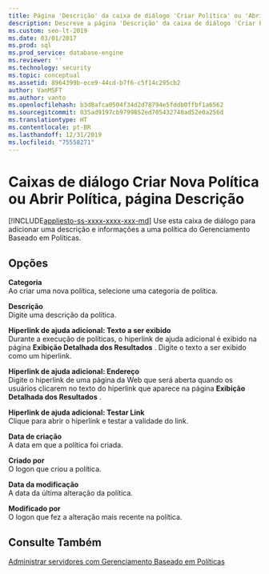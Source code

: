 ```yaml
---
title: Página 'Descrição' da caixa de diálogo 'Criar Política' ou 'Abrir Política'
description: Descreve a página 'Descrição' da caixa de diálogo 'Criar Política' ou 'Abrir Política' para o gerenciamento baseado em políticas do SQL Server.
ms.custom: seo-lt-2019
ms.date: 03/01/2017
ms.prod: sql
ms.prod_service: database-engine
ms.reviewer: ''
ms.technology: security
ms.topic: conceptual
ms.assetid: 8964399b-ece9-44cd-b7f6-c5f14c295cb2
author: VanMSFT
ms.author: vanto
ms.openlocfilehash: b3d8afca0504f34d2d78794e5fddb0ffbf1a6562
ms.sourcegitcommit: 035ad9197cb9799852ed705432740ad52e0a256d
ms.translationtype: HT
ms.contentlocale: pt-BR
ms.lasthandoff: 12/31/2019
ms.locfileid: "75558271"
---
```

# <a name="create-new-policy-or-open-policy-dialog-box-description-page"></a>Caixas de diálogo Criar Nova Política ou Abrir Política, página Descrição
[!INCLUDE[appliesto-ss-xxxx-xxxx-xxx-md](../../includes/appliesto-ss-xxxx-xxxx-xxx-md.md)]
  Use esta caixa de diálogo para adicionar uma descrição e informações a uma política do Gerenciamento Baseado em Políticas.  
  
## <a name="options"></a>Opções  
 **Categoria**  
 Ao criar uma nova política, selecione uma categoria de política.  
  
 **Descrição**  
 Digite uma descrição da política.  
  
 **Hiperlink de ajuda adicional: Texto a ser exibido**  
 Durante a execução de políticas, o hiperlink de ajuda adicional é exibido na página **Exibição Detalhada dos Resultados** . Digite o texto a ser exibido como um hiperlink.  
  
 **Hiperlink de ajuda adicional: Endereço**  
 Digite o hiperlink de uma página da Web que será aberta quando os usuários clicarem no texto do hiperlink que aparece na página **Exibição Detalhada dos Resultados** .  
  
 **Hiperlink de ajuda adicional: Testar Link**  
 Clique para abrir o hiperlink e testar a validade do link.  
  
 **Data de criação**  
 A data em que a política foi criada.  
  
 **Criado por**  
 O logon que criou a política.  
  
 **Data da modificação**  
 A data da última alteração da política.  
  
 **Modificado por**  
 O logon que fez a alteração mais recente na política.  
  
## <a name="see-also"></a>Consulte Também  
 [Administrar servidores com Gerenciamento Baseado em Políticas](../../relational-databases/policy-based-management/administer-servers-by-using-policy-based-management.md)  
  
  
